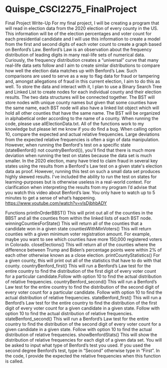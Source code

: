 # Quispe_CSCI2275_FinalProject
Final Project Write-Up
	For my final project, I will be creating a program that will read in election data from the 2020 election of every county in the US. This information will be of the election percentages and voter count for each presidential candidate and I will use this information to create a model from the first and second digits of each voter count to create a graph based on Benford’s Law. Benford’s Law is an observation about the frequency distribution of leading digits in many real-life sets of numerical data. Curiously, the frequency distribution creates a “universal” curve that many real-life data sets follow and I aim to create similar distributions to compare how well the election data matches up with Benford’s Law. Such comparisons are used to serve as a way to flag data for fraud or tampering and, amongst allegations of fraud in this current election, I aim to do this as well.
	To store the data and interact with it, I plan to use a Binary Search Tree and Linked List to create nodes for each individual county and their election results. The two data structures will be connected together. The BST will store nodes with unique county names but given that some counties have the same name, each BST node will also have a linked list object which will hold all other counties that have the same name. The BST will be organized in alphabetical order according to the name of a county.
When running the code, please use allElectionData.txt. All of the functions work to my knowledge but please let me know if you do find a bug. When calling option 10, compare the expected and actual relative frequencies. Large deviations from the expected relative frequencies is often a sign of data manipulation. However, when running the Benford's test on a specific state (stateBenford() not countryBenford()), you'll find that there is much more deviation when running the test on states because the data set is much smaller. In the 2020 election, many have tried to claim fraud in several key states using the results from a Benford's Law test on a given state's election data as proof. However, running this test on such a small data set produces highly skewed results. I've included the ability to run the test on states for learning-purposes but is otherwise useless in a real-world context.
For clarification when interpreting the results from my program I’d advise that you watch this video about Benford’s law. You only have to watch up to 5 minutes to get a sense of what’s happening.
https://www.youtube.com/watch?v=vIsDjbhbADY

Functions
 printInOrderBBST()
This will print out all of the counties in the BBST and all the counties from within the linked lists of each BST node.
 winningCountiesForState()
This will return all of the counties that a candidate won in a given state
 countiesWithMinVoters()
This will return counties with a given minimum voter registration amount. For example, maybe you want to see which counties have more 150,000 registered voters in Colorado.
 closeElections()
This will return all of the counties where the difference between Trump and Biden’s percentage points were within 2% of each other otherwise known as a close election.
 printCountyStatistics()
For a given county, this will print out all of the statistics that have to do with that county.
 countryBenford_first()
This will run a Benford’s Law test for the entire country to find the distribution of the first digit of every voter count for a particular candidate.Follow with option 10 to find the actual distribution of relative frequencies.
 countryBenford_second()
This will run a Benford’s Law test for the entire country to find the distribution of the second digit of every voter count for a particular candidate. Follow with option 10 to find the actual distribution of relative frequencies.
 stateBenford_first()
This will run a Benford’s Law test for the entire country to find the distribution of the first digit of every voter count for a given candidate in a given state. Follow with option 10 to find the actual distribution of relative frequencies.
 stateBenford_second()
This will run a Benford’s Law test for the entire country to find the distribution of the second digit of every voter count for a given candidate in a given state. Follow with option 10 to find the actual distribution of relative frequencies.
 showBenfordStats()
This will show the distribution of relative frequencies for each digit of a given data set. You will be asked to input what type of Benford’s test you used. If you used the second degree Benford’s test, type in “Second” otherwise type in “First”. In the code, I provide the expected the relative frequencies when this function is called.

